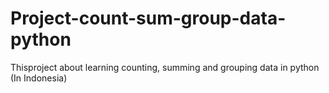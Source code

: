 # Project-count-sum-group-data-python
Thisproject about learning counting, summing and grouping data in python (In Indonesia)
